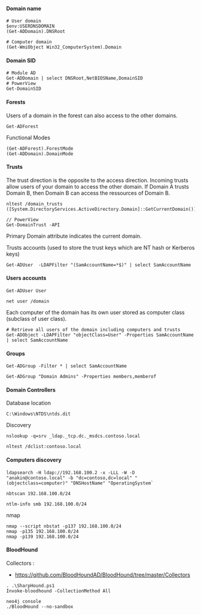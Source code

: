 #### Domain name

```
# User domain
$env:USERDNSDOMAIN
(Get-ADDomain).DNSRoot
```
```
# Computer domain
(Get-WmiObject Win32_ComputerSystem).Domain
```

#### Domain SID

```
# Module AD
Get-ADDomain | select DNSRoot,NetBIOSName,DomainSID
# PowerView
Get-DomainSID
```

#### Forests
Users of a domain in the forest can also access to the other domains.
```
Get-ADForest
```
Functional Modes
```
(Get-ADForest).ForestMode
(Get-ADDomain).DomainMode
```

#### Trusts

The trust direction is the opposite to the access direction.  Incoming trusts allow users of your domain to access the other domain.
If Domain A trusts Domain B, then Domain B can access the ressources of Domain B.

```
nltest /domain_trusts
([System.DirectoryServices.ActiveDirectory.Domain]::GetCurrentDomain()).GetAllTrustRelationships()

// PowerView
Get-DomainTrust -API
```
Primary Domain attribute indicates the current domain.

Trusts accounts (used to store the trust keys which are NT hash or Kerberos keys)
```
Get-ADUser  -LDAPFilter "(SamAccountName=*$)" | select SamAccountName
```

#### Users accounts

```
Get-ADUser User
```
```
net user /domain
```
Each computer of the domain has its own user stored as computer class (subclass of user class).

```
# Retrieve all users of the domain including computers and trusts
Get-ADObject -LDAPFilter "objectClass=User" -Properties SamAccountName | select SamAccountName
```

#### Groups

```
Get-ADGroup -Filter * | select SamAccountName
```
```
Get-ADGroup "Domain Admins" -Properties members,memberof
```

#### Domain Controllers

Database location
```
C:\Windows\NTDS\ntds.dit
```

Discovery
```
nslookup -q=srv _ldap._tcp.dc._msdcs.contoso.local
```
```
nltest /dclist:contoso.local
```

#### Computers discovery

```
ldapsearch -H ldap://192.168.100.2 -x -LLL -W -D "anakin@contoso.local" -b "dc=contoso,dc=local" "(objectclass=computer)" "DNSHostName" "OperatingSystem`
```
```
nbtscan 192.168.100.0/24
```
```
ntlm-info smb 192.168.100.0/24
```
nmap
```
nmap --script nbstat -p137 192.168.100.0/24
nmap -p135 192.168.100.0/24
nmap -p139 192.168.100.0/24
```

#### BloodHound

Collectors :
- https://github.com/BloodHoundAD/BloodHound/tree/master/Collectors

```
. .\SharpHound.ps1
Invoke-bloodhound -CollectionMethod All
```
```
neo4j console
./BloodHound --no-sandbox
```
